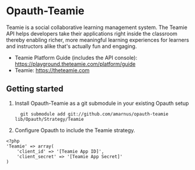 Opauth-Teamie
=============

Teamie is a social collaborative learning management system. The Teamie API helps developers take their applications right inside the classroom thereby enabling richer, more meaningful learning experiences for learners and instructors alike that's actually fun and engaging.

- Teamie Platform Guide (includes the API console): https://playground.theteamie.com/platform/guide
- Teamie: https://theteamie.com

Getting started
----------------
1. Install Opauth-Teamie as a git submodule in your existing Opauth setup
   ```
     git submodule add git://github.com/amarnus/opauth-teamie lib/Opauth/Strategy/Teamie
   ```

2. Configure Opauth to include the Teamie strategy.

```
<?php
'Teamie' => array(
	'client_id' => '[Teamie App ID]',
	'client_secret' => '[Teamie App Secret]'
)
```

